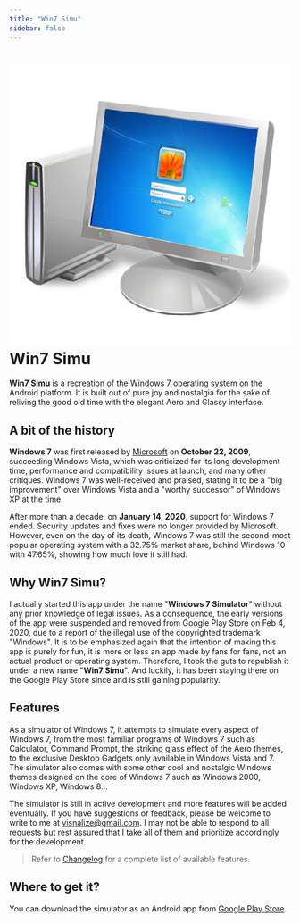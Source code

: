```yaml
---
title: "Win7 Simu"
sidebar: false
---
```


# ![win7simu](/assets/win7simu-logo.png) Win7 Simu

<social-share />

**Win7 Simu** is a recreation of the Windows 7 operating system on the Android platform. It is built out of pure joy and nostalgia for the sake of reliving the good old time with the elegant Aero and Glassy interface.

## A bit of the history

**Windows 7** was first released by [Microsoft](https://en.wikipedia.org/wiki/Microsoft) on **October 22, 2009**, succeeding Windows Vista, which was criticized for its long development time, performance and compatibility issues at launch, and many other critiques. Windows 7 was well-received and praised, stating it to be a "big improvement" over Windows Vista and a "worthy successor" of Windows XP at the time.

After more than a decade, on **January 14, 2020**, support for Windows 7 ended. Security updates and fixes were no longer provided by Microsoft. However, even on the day of its death, Windows 7 was still the second-most popular operating system with a 32.75% market share, behind Windows 10 with 47.65%, showing how much love it still had.

## Why Win7 Simu?

I actually started this app under the name "**Windows 7 Simulator**" without any prior knowledge of legal issues. As a consequence, the early versions of the app were suspended and removed from Google Play Store on Feb 4, 2020, due to a report of the illegal use of the copyrighted trademark "Windows". It is to be emphasized again that the intention of making this app is purely for fun, it is more or less an app made by fans for fans, not an actual product or operating system. Therefore, I took the guts to republish it under a new name "**Win7 Simu**". And luckily, it has been staying there on the Google Play Store since and is still gaining popularity.

## Features

As a simulator of Windows 7, it attempts to simulate every aspect of Windows 7, from the most familiar programs of Windows 7 such as Calculator, Command Prompt, the striking glass effect of the Aero themes, to the exclusive Desktop Gadgets only available in Windows Vista and 7. The simulator also comes with some other cool and nostalgic Windows themes designed on the core of Windows 7 such as Windows 2000, Windows XP, Windows 8...

The simulator is still in active development and more features will be added eventually. If you have suggestions or feedback, please be welcome to write to me at [visnalize@gmail.com](mailto:visnalize@gmail.com). I may not be able to respond to all requests but rest assured that I take all of them and prioritize accordingly for the development.

> Refer to [Changelog](./changelog.md) for a complete list of available features.

## Where to get it?

You can download the simulator as an Android app from [Google Play Store](https://play.google.com/store/apps/details?id=com.visnalize.win7simu).

<google-ads />

<comment-section />
